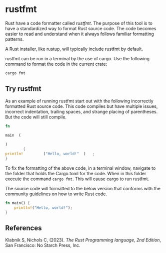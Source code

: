 # rustfmt

Rust have a code formatter called *rustfmt*. The purpose of this tool is to have a standardized way to format Rust source code. The code becomes easier to read and understand when it always follows familiar formatting patterns.

A Rust installer, like rustup, will typically include rustfmt by default.

rustfmt can be run in a terminal by the use of cargo. Use the following command to format the code in the current crate:

```txt
cargo fmt
```

## Try rustfmt

As an example of running rustfmt start out with the following incorrectly formatted Rust source code. This code compiles but have multiple issues, incorrect indentation, trailing spaces, and strange placing of parentheses. But the code will still compile.

```rust
fn

main  (
    
)
        {   
println!         ("Hello, world!"  )   ;   
}
```

To fix the formatting of the above code, in a terminal window, navigate to the folder that holds the Cargo.toml for the code. When in this folder execute the command `cargo fmt`. This will cause cargo to run rustfmt.

The source code will formatted to the below version that conforms with the community guidelines on how to write Rust code.

```rust
fn main() {
    println!("Hello, world!");
}
```

## References

Klabnik S, Nichols C, (2023). *The Rust Programming language, 2nd Edition*, San Francisco: No Starch Press, Inc.
